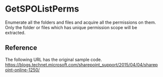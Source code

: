 ﻿# GetSPOListPerms

Enumerate all the folders and files and acquire all the permissions on them.
Only the folder or files which has unique permission scope will be extracted.


## Reference
The following URL has the original sample code.
https://blogs.technet.microsoft.com/sharepoint_support/2015/04/04/sharepoint-online-1250/